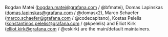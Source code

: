 Bogdan Matei (<bogdan.matei@grafana.com> / @bfmatei), Domas Lapinskas (<domas.lapinskas@grafana.com> / @domasx2), Marco Schaefer (<marco.schaefer@grafana.com> / @codecapitano), Kostas Pelelis (<konstantinos.pelelis@grafana.com> / @kpelelis) and Elliot Kirk (<elliot.kirk@grafana.com> / @eskirk) are the main/default maintainers.
